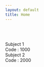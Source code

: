 ```yaml
---
layout: default
title: Home
---
```


<!-- ✅ Link to external subject style -->
<link rel="stylesheet" href="../../../assets/css/subject.css">
<link rel="stylesheet" href="../../../assets/css/breadcrumb.css">

<!-- ✅ Breadcrumb -->
<div id="breadcrumb-container">
  <nav id="breadcrumb"></nav>
</div>

<br><br>

<!-- ✅ Subject Cards -->
<div class="card-container">

  <a href="1000.html" style="text-decoration: none;">
    <div class="subject-card">
      <div class="subject-title">Subject 1</div>
      <div class="subject-code">Code : 1000</div>
    </div>
  </a>

  <a href="2000.html" style="text-decoration: none;">
    <div class="subject-card">
      <div class="subject-title">Subject 2</div>
      <div class="subject-code">Code : 2000</div>
    </div>
  </a>


  <!-- More cards as needed -->

</div>

<!-- ✅ Shared JS for breadcrumb -->
<script src="../../../assets/js/breadcrumb.js"></script>
